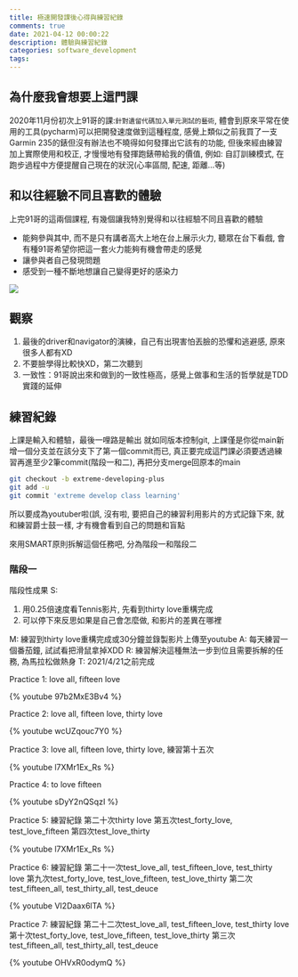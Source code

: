```yaml
---
title: 極速開發課後心得與練習紀錄 
comments: true
date: 2021-04-12 00:00:22
description: 體驗與練習紀錄
categories: software_development
tags:
---
```


## 為什麼我會想要上這門課
2020年11月份初次上91哥的課:`針對遺留代碼加入單元測試的藝術`, 體會到原來平常在使用的工具(pycharm)可以把開發速度做到這種程度, 感覺上類似之前我買了一支Garmin 235的錶但沒有辦法也不曉得如何發揮出它該有的功能, 但後來經由練習加上實際使用和校正, 才慢慢地有發揮跑錶帶給我的價值, 例如: 自訂訓練模式, 在跑步過程中方便提醒自己現在的狀況(心率區間, 配速, 距離...等)

## 和以往經驗不同且喜歡的體驗
上完91哥的這兩個課程, 有幾個讓我特別覺得和以往經驗不同且喜歡的體驗
- 能夠參與其中, 而不是只有講者高大上地在台上展示火力, 聽眾在台下看戲, 會有種91哥希望你把這一套火力能夠有機會帶走的感覺
- 讓參與者自己發現問題
- 感受到一種不斷地想讓自己變得更好的感染力

![](self_awareness.jpeg)

## 觀察
1. 最後的driver和navigator的演練，自己有出現害怕丟臉的恐懼和逃避感, 原來很多人都有XD
2. 不要臉學得比較快XD，第二次聽到
3. 一致性：91哥說出來和做到的一致性極高，感覺上做事和生活的哲學就是TDD實踐的延伸

## 練習紀錄
上課是輸入和體驗，最後一哩路是輸出
就如同版本控制git, 上課僅是你從main新增一個分支並在該分支下了第一個commit而已, 真正要完成這門課必須要透過練習再進至少2筆commit(階段一和二), 再把分支merge回原本的main

``` sh
git checkout -b extreme-developing-plus
git add -u
git commit 'extreme develop class learning'
```
所以要成為youtuber啦(誤, 沒有啦, 要把自己的練習利用影片的方式記錄下來, 就和練習爵士鼓一樣, 才有機會看到自己的問題和盲點

來用SMART原則拆解這個任務吧, 分為階段一和階段二

### 階段一
階段性成果
S:
1. 用0.25倍速度看Tennis影片, 先看到thirty love重構完成
2. 可以停下來反思如果是自己會怎麼做, 和影片的差異在哪裡

M: 練習到thirty love重構完成或30分鐘並錄製影片上傳至youtube
A: 每天練習一個番茄鐘, 試試看把滑鼠拿掉XDD
R: 練習解決這種無法一步到位且需要拆解的任務, 為馬拉松做熱身
T: 2021/4/21之前完成 

Practice 1: 
love all, fifteen love

{% youtube 97b2MxE3Bv4 %} 


Practice 2: 
love all, fifteen love, thirty love

{% youtube wcUZqouc7Y0 %} 


Practice 3: 
love all, fifteen love, thirty love, 練習第十五次

{% youtube l7XMr1Ex_Rs %} 


Practice 4: 
to love fifteen

{% youtube sDyY2nQSqzI %} 

Practice 5: 
練習紀錄
第二十次thirty love
第五次test_forty_love, test_love_fifteen
第四次test_love_thirty


{% youtube l7XMr1Ex_Rs %} 


Practice 6: 
練習紀錄
第二十一次test_love_all, test_fifteen_love, test_thirty love
第九次test_forty_love, test_love_fifteen, test_love_thirty
第二次test_fifteen_all, test_thirty_all, test_deuce

{% youtube VI2Daax6lTA %} 

Practice 7: 
練習紀錄
第二十二次test_love_all, test_fifteen_love, test_thirty love
第十次test_forty_love, test_love_fifteen, test_love_thirty
第三次test_fifteen_all, test_thirty_all, test_deuce

{% youtube OHVxR0odymQ %} 
